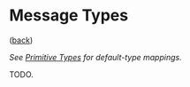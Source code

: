 <!--
    =====================================
    generator=datazen
    version=1.7.8
    hash=9739040234489e9a3bb19ccaec811133
    =====================================
-->

# Message Types

([back](../README.md#documentation))

*See [Primitive Types](primitive.md) for default-type mappings.*

TODO.
